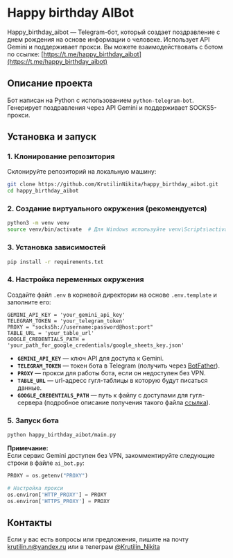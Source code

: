 # Happy birthday AIBot

Happy_birthday_aibot — Telegram-бот, который создает поздравление с днем рождения на основе информации о человеке. Использует API Gemini и поддерживает прокси.
Вы можете взаимодействовать с ботом по ссылке: [https://t.me/happy_birthday_aibot](https://t.me/happy_birthday_aibot)

## Описание проекта

Бот написан на Python с использованием `python-telegram-bot`. Генерирует поздравления через API Gemini и поддерживает SOCKS5-прокси.

## Установка и запуск

### 1. Клонирование репозитория

Склонируйте репозиторий на локальную машину:

```bash
git clone https://github.com/KrutilinNikita/happy_birthday_aibot.git
cd happy_birthday_aibot
```

### 2. Создание виртуального окружения (рекомендуется)

```bash
python3 -m venv venv
source venv/bin/activate  # Для Windows используйте venv\Scripts\activate
```

### 3. Установка зависимостей

```bash
pip install -r requirements.txt
```

### 4. Настройка переменных окружения

Создайте файл `.env` в корневой директории на основе `.env.template` и заполните его:

```
GEMINI_API_KEY = 'your_gemini_api_key'
TELEGRAM_TOKEN = 'your_telegram_token'
PROXY = "socks5h://username:password@host:port"
TABLE_URL = 'your_table_url'
GOOGLE_CREDENTIALS_PATH = 'your_path_for_google_credentials/google_sheets_key.json'
```

- **`GEMINI_API_KEY`** — ключ API для доступа к Gemini.
- **`TELEGRAM_TOKEN`** — токен бота в Telegram (получить через [BotFather](https://t.me/BotFather)).
- **`PROXY`**  — прокси для работы бота, если он недоступен без VPN.
- **`TABLE_URL`**  — url-адресс гугл-таблицы в которую будут писаться данные.
- **`GOOGLE_CREDENTIALS_PATH`** — путь к файлу с доступами для гугл-сервера (подробное описание получения такого файла [ссылка]([https://t.me/BotFather](https://habr.com/ru/articles/825404/))).

### 5. Запуск бота

```bash
python happy_birthday_aibot/main.py
```

**Примечание:**  
Если сервис Gemini доступен без VPN, закомментируйте следующие строки в файле `ai_bot.py`:

```python
PROXY = os.getenv("PROXY")

# Настройка прокси
os.environ['HTTP_PROXY'] = PROXY
os.environ['HTTPS_PROXY'] = PROXY
```

## Контакты

Если у вас есть вопросы или предложения, пишите на почту krutilin.n@yandex.ru или в телеграм [@Krutilin_Nikita](https://t.me/Krutilin_Nikita)
